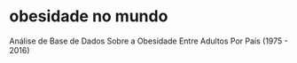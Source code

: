 # obesidade no mundo
 Análise de Base de Dados Sobre a Obesidade Entre Adultos Por País (1975 - 2016)
